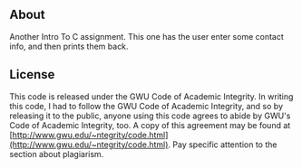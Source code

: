 ## About ##

Another Intro To C assignment. This one has the user enter some contact info, and then prints them back.

## License ##

This code is released under the GWU Code of Academic Integrity. In writing this code, I had to follow the GWU Code of Academic Integrity, and so by releasing it to the public, anyone using this code agrees to abide by GWU's Code of Academic Integrity, too. A copy of this agreement may be found at [http://www.gwu.edu/~ntegrity/code.html](http://www.gwu.edu/~ntegrity/code.html). Pay specific attention to the section about plagiarism.

